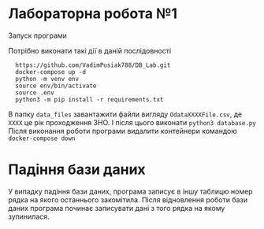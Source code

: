 # Лабораторна робота №1 

Запуск програми

Потрібно виконати такі дії в даній послідовності
```shell
  https://github.com/VadimPusiak788/DB_Lab.git
  docker-compose up -d
  python -m venv env
  source env/bin/activate
  source .env
  python3 -m pip install -r requirements.txt
```
В папку `data_files` завантажити файли вигляду `OdataXXXXFile.csv`, де `XXXX` це рік проходження ЗНО.
І після цього виконати 
`python3 database.py`
Після виконання роботи програми видалити контейнери командою
`docker-compose down`

# Падіння бази даних

У випадку падіння бази даних, програма записує в іншу таблицю номер рядка на якого останнього закомітила. Після відновлення роботи бази даних програма починає записувати дані з того рядка на якому зупинилася.

